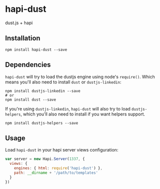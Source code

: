 hapi-dust
=========

dust.js + hapi

## Installation

```
npm install hapi-dust --save
```

## Dependencies

`hapi-dust` will try to load the dustjs engine using node's `require()`. Which
means you'll also need to install `dust` or `dustjs-linkedin`:

```
npm install dustjs-linkedin --save
# or
npm install dust --save
```

If you're using `dustjs-linkedin`, `hapi-dust` will also try to load
`dustjs-helpers`, which you'll also need to install if you want helpers
support.

```
npm install dustjs-helpers --save
```

## Usage

Load `hapi-dust` in your hapi server views configuration:

```js
var server = new Hapi.Server(1337, {
  views: {
    engines: { html: require('hapi-dust') },
    path: __dirname + '/path/to/templates'
  }
})
```
